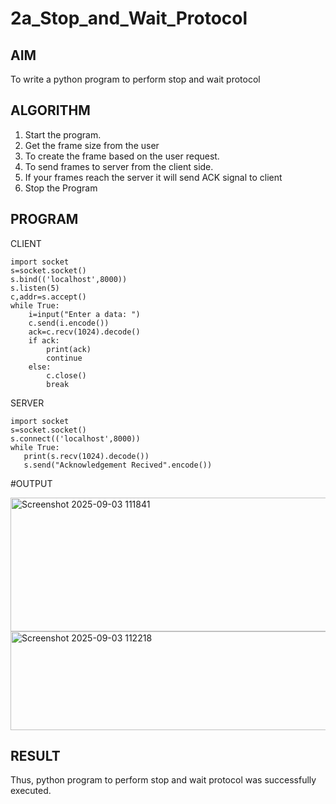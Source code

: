 # 2a_Stop_and_Wait_Protocol
## AIM 
To write a python program to perform stop and wait protocol
## ALGORITHM
1. Start the program.
2. Get the frame size from the user
3. To create the frame based on the user request.
4. To send frames to server from the client side.
5. If your frames reach the server it will send ACK signal to client
6. Stop the Program
## PROGRAM

CLIENT
```
import socket
s=socket.socket()
s.bind(('localhost',8000))
s.listen(5)
c,addr=s.accept()
while True:
    i=input("Enter a data: ")
    c.send(i.encode())
    ack=c.recv(1024).decode()
    if ack:
        print(ack)
        continue
    else:
        c.close()
        break
```

 SERVER
 ```
import socket
s=socket.socket()
s.connect(('localhost',8000))
while True:
    print(s.recv(1024).decode())
    s.send("Acknowledgement Recived".encode())
```

 #OUTPUT

 
<img width="721" height="214" alt="Screenshot 2025-09-03 111841" src="https://github.com/user-attachments/assets/fe753aa7-bb5c-4639-9827-08b1f95dad67" />


<img width="937" height="158" alt="Screenshot 2025-09-03 112218" src="https://github.com/user-attachments/assets/6996130f-7fbb-49fe-9d44-933c326448a3" />


        
## RESULT
Thus, python program to perform stop and wait protocol was successfully executed.
